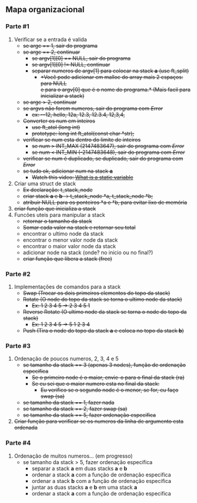 ## Mapa organizacional
### Parte #1
1. Verificar se a entrada é valida
	- ~~se argc == 1, sair do programa~~
	- ~~se argc == 2, continuar~~
		- ~~se argv[1][0] == NULL, sair do programa~~
		- ~~se argv[1][0] != NULL, continuar~~
		- ~~separar numeros de argv[1] para colocar na stack **a** (use ft_split)~~
			- ~~*Você pode adicionar em malloc do array mais 2 espaços: para NULL~~\
			~~e para o argv[0] que é o nome do programa.* (Mais facil para inicializar a stack)~~
	- ~~se argc > 2, continuar~~
	- ~~se argvs não forem numeros, sair do programa com *Error*~~
		- ~~ex: --12, hello, 12a, 12.3, 12.3.4, 12,3,4,~~
	- ~~Converter os num em inteiros~~
		- ~~use ft_atol (long int)~~
		- ~~prototype: long int ft_atol(const char *str);~~
	- ~~verificar se num esta dentro do limite de inteiros~~
		- ~~se num > INT_MAX (2147483647), sair do programa com *Error*~~
		- ~~se num < INT_MIN (-2147483648), sair do programa com *Error*~~
	- ~~verificar se num é duplicado, se duplicado, sair do programa com *Error*~~
	- ~~se tudo ok, adicionar num na stack **a**~~
		- ~~Watch this video: [What is a static variable](https://youtu.be/OngGUoENgWo?si=GoLx9Ng7P3Tny8Yk)~~
2. Criar uma struct de stack
	- ~~Ex declaração: t_stack_node~~
	- ~~criar stack **a** e **b** -> t_stack_node *a, t_stack_node *b;~~
	- ~~atribuir NULL para os ponteiros *a e *b, para evitar lixo de memória~~
3. ~~criar função que inicializa a stack~~
4. Funcões uteis para manipular a stack
	- ~~retornar o tamanho da stack~~
	- ~~Somar cada valor na stack e retornar seu total~~
	- encontrar o ultimo node da stack
	- encontrar o menor valor node da stack
	- encontrar o maior valor node da stack
	- adicionar node na stack (onde? no inicio ou no final?)
	- ~~criar função que libera a stack (free)~~
### Parte #2
1. Implementações de comandos para a stack
	- ~~Swap (Trocar os dois primeiros elementos do topo da stack)~~
	- ~~Rotate (O node do topo da stack se torna o ultimo node da stack)~~
		- ~~Ex: 1 2 3 4 5 -> 2 3 4 5 1~~
	- ~~Reverse Rotate (O ultimo node da stack se torna o node do topo da stack)~~
		- ~~Ex: 1 2 3 4 5 -> 5 1 2 3 4~~
	- ~~Push (Tira o node do topo da stack **a** e coloca no topo da stack **b**)~~
### Parte #3
1. Ordenação de poucos numeros, 2, 3, 4 e 5
	- ~~se tamanho da stack == 3 (apenas 3 nodes), função de ordenação especifica~~
		- ~~Se o primeiro node é o maior, envie-o para o final da stack (ra)~~
		- ~~Se eu sei que o maior numero esta no final da stack:~~
			- ~~Eu verifico se o segundo node é o menor, se for, eu faço swap (sa)~~
	- ~~se tamanho da stack == 1, fazer nada~~
	- ~~se tamanho da stack == 2, fazer swap (sa)~~
	- ~~se tamanho da stack == 5, fazer ordenação especifica~~
2. ~~Criar função para verificar se os numeros da linha de argumento esta ordenada~~
### Parte #4
1. Ordenação de muitos numeros... (em progresso)
	- se tamanho da stack > 5, fazer ordenação especifica
		- separar a stack **a** em duas stacks **a** e **b**
		- ordenar a stack **a** com a função de ordenação especifica
		- ordenar a stack **b** com a função de ordenação especifica
		- juntar as duas stacks **a** e **b** em uma stack **a**
		- ordenar a stack **a** com a função de ordenação especifica

